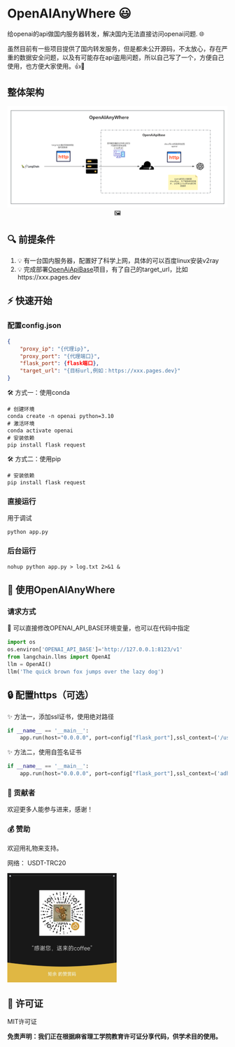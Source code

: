 # OpenAIAnyWhere 😃
给openai的api做国内服务器转发，解决国内无法直接访问openai问题. 🌐

虽然目前有一些项目提供了国内转发服务，但是都未公开源码，不太放心，存在严重的数据安全问题，以及有可能存在api盗用问题，所以自己写了一个，方便自己使用，也方便大家使用。👍👏

## 整体架构
<div align="center">
    <img src="img/OpenAIAnyWhere.png" width="1200"> 🖼️
</div>


## 🔍 前提条件
1. 💡 有一台国内服务器，配置好了科学上网，具体的可以百度linux安装v2ray
2. 💡 完成部署[OpenAiApiBase](https://github.com/XingYu-Zhong/OpenAiApiBase)项目，有了自己的target_url，比如https://xxx.pages.dev

## ⚡ 快速开始
### 配置config.json
```json
{
    "proxy_ip": "{代理ip}",
    "proxy_port": "{代理端口}",
    "flask_port": {flask端口},
    "target_url": "{目标url,例如：https://xxx.pages.dev}"
}
```


🛠️ 方式一：使用conda
```shell
# 创建环境
conda create -n openai python=3.10
# 激活环境
conda activate openai
# 安装依赖
pip install flask request
```
🛠️ 方式二：使用pip
```shell    
# 安装依赖
pip install flask request
```

### 直接运行
用于调试
```shell
python app.py
```
### 后台运行
```shell    
nohup python app.py > log.txt 2>&1 &
```

## 🚀 使用OpenAIAnyWhere
### 请求方式
💼 可以直接修改OPENAI_API_BASE环境变量，也可以在代码中指定
```python
import os
os.environ['OPENAI_API_BASE']='http://127.0.0.1:8123/v1'
from langchain.llms import OpenAI
llm = OpenAI()
llm('The quick brown fox jumps over the lazy dog')
```

## 🔒 配置https（可选）


✨ 方法一，添加ssl证书，使用绝对路径
```python
if __name__ == '__main__':
    app.run(host="0.0.0.0", port=config["flask_port"],ssl_context=('/usr/local/nginx/zhongxingyu.com_bundle.pem','/usr/local/nginx/zhongxingyu.com.key'))

```

✨ 方法二，使用自签名证书
```python   
if __name__ == '__main__':
    app.run(host="0.0.0.0", port=config["flask_port"],ssl_context=('adhoc'))
```
### 👥 贡献者

欢迎更多人能参与进来，感谢！

### 💰 赞助

欢迎用礼物来支持。

网络： USDT-TRC20

<img src="img/support.jpg" width="250" height="250">

## 📝 许可证

MIT许可证

**免责声明：我们正在根据麻省理工学院教育许可证分享代码，供学术目的使用。**

